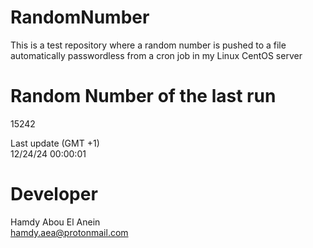 # RandomNumber    
This is a test repository where a random number is pushed to a file automatically passwordless from a cron job in my Linux CentOS server    
# Random Number of the last run   
15242
      
Last update (GMT +1)    
12/24/24 00:00:01
# Developer    
Hamdy Abou El Anein   
hamdy.aea@protonmail.com
